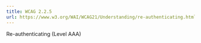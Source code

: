 ```yaml
---
title: WCAG 2.2.5
url: https://www.w3.org/WAI/WCAG21/Understanding/re-authenticating.html
---
```

Re-authenticating (Level AAA)